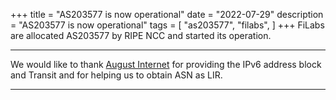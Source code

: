 +++
title = "AS203577 is now operational"
date = "2022-07-29"
description = "AS203577 is now operational"
tags = [
    "as203577",
    "filabs",
]
+++
FiLabs are allocated AS203577 by RIPE NCC and started its operation.  

---

We would like to thank [August Internet](https://august.is) for providing the IPv6 address block and Transit and for helping us to obtain ASN as LIR.  

---
